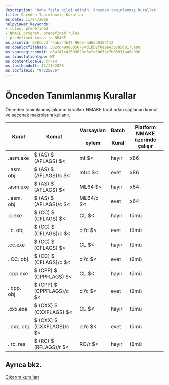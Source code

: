 ```yaml
---
description: 'Daha fazla bilgi edinin: önceden tanımlanmış kurallar'
title: Önceden Tanımlanmış Kurallar
ms.date: 11/04/2016
helpviewer_keywords:
- rules, predefined
- NMAKE program, predefined rules
- predefined rules in NMAKE
ms.assetid: 638cdc3f-4aba-4b4f-96e3-ad65b0364f12
ms.openlocfilehash: 302c649980050764d1bb2f0e9a43b785d0175a09
ms.sourcegitcommit: d6af41e42699628c3e2e6063ec7b03931a49a098
ms.translationtype: MT
ms.contentlocale: tr-TR
ms.lasthandoff: 12/11/2020
ms.locfileid: "97225836"
---
```

# <a name="predefined-rules"></a>Önceden Tanımlanmış Kurallar

Önceden tanımlanmış çıkarım kuralları NMAKE tarafından sağlanan komut ve seçenek makrolarını kullanır.

|Kural|Komut|Varsayılan<br /><br /> eylem|Batch<br /><br /> Kural|Platform NMAKE üzerinde çalışır|
|----------|-------------|------------------------|--------------------|----------------------------|
|.asm.exe|$ (AS) $ (AFLAGS) $<|ml $<|hayır|x86|
|. asm. obj|$ (AS) $ (AFLAGS)/c $<|ml/c $<|evet|x86|
|.asm.exe|$ (AS) $ (AFLAGS) $<|ML64 $<|hayır|x64|
|. asm. obj|$ (AS) $ (AFLAGS)/c $<|ML64/c $<|evet|x64|
|.c.exe|$ (CC) $ (CFLAGS) $<|CL $<|hayır|tümü|
|. c. obj|$ (CC) $ (CFLAGS)/c $<|cl/c $<|evet|tümü|
|.cc.exe|$ (CC) $ (CFLAGS) $<|CL $<|hayır|tümü|
|. CC. obj|$ (CC) $ (CFLAGS)/c $<|cl/c $<|evet|tümü|
|.cpp.exe|$ (CPP) $ (CPPFLAGS) $<|CL $<|hayır|tümü|
|. cpp. obj|$ (CPP) $ (CPPFLAGS)/c $<|cl/c $<|evet|tümü|
|.cxx.exe|$ (CXX) $ (CXXFLAGS) $<|CL $<|hayır|tümü|
|. cxx. obj|$ (CXX) $ (CXXFLAGS)/c $<|cl/c $<|evet|tümü|
|. rc. res|$ (RC) $ (RFLAGS)/r $<|RC/r $<|hayır|tümü|

## <a name="see-also"></a>Ayrıca bkz.

[Çıkarım kuralları](inference-rules.md)

